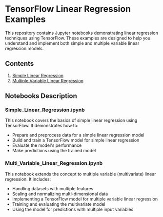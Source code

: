 # TensorFlow Linear Regression Examples

This repository contains Jupyter notebooks demonstrating linear regression techniques using TensorFlow. These examples are designed to help you understand and implement both simple and multiple variable linear regression models.

## Contents

1. [Simple Linear Regression](Simple_Linear_Regression.ipynb)
2. [Multiple Variable Linear Regression](Multi_Variable_Linear_Regression.ipynb)

## Notebooks Description

### Simple_Linear_Regression.ipynb

This notebook covers the basics of simple linear regression using TensorFlow. It demonstrates how to:
- Prepare and preprocess data for a simple linear regression model
- Build and train a TensorFlow model for simple linear regression
- Evaluate the model's performance
- Make predictions using the trained model

### Multi_Variable_Linear_Regression.ipynb

This notebook extends the concept to multiple variable (multivariate) linear regression. It includes:
- Handling datasets with multiple features
- Scaling and normalizing multi-dimensional data
- Implementing a TensorFlow model for multiple variable linear regression
- Training and evaluating the multivariate model
- Using the model for predictions with multiple input variables
